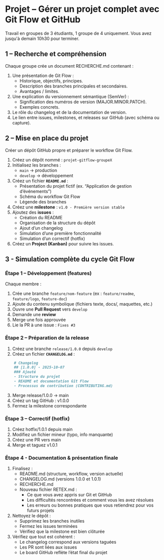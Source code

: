 # Projet – Gérer un projet complet avec Git Flow et GitHub

Travail en groupes de 3 étudiants, 1 groupe de 4 uniquement. Vous avez jusqu'à demain 10h30 pour terminer.

## 1 – Recherche et compréhension

Chaque groupe crée un document RECHERCHE.md contenant :

1. Une présentation de Git Flow :
    - Historique, objectifs, principes.
    - Description des branches principales et secondaires.
    - Avantages / limites.
2. Une explication du versionnement sémantique (SemVer) :
    - Signification des numéros de version (MAJOR.MINOR.PATCH).
    - Exemples concrets.
3. Le rôle du changelog et de la documentation de version.
4. Le lien entre issues, milestones, et releases sur GitHub (avec schéma ou capture).

## 2 – Mise en place du projet

Créer un dépôt GitHub propre et préparer le workflow Git Flow.

1. Créez un dépôt nommé : `projet-gitflow-groupeX`
2. Initialisez les branches :
    - `main` → production  
    - `develop` → développement
3. Créez un fichier **`README.md`** :
    - Présentation du projet fictif (ex. “Application de gestion d’événements”)  
    - Schéma du workflow Git Flow  
    - Légende des branches
4. Créez une **milestone** : `v1.0 - Première version stable`
5. Ajoutez des **issues** :
    - Création du README  
    - Organisation de la structure du dépôt  
    - Ajout d’un changelog  
    - Simulation d’une première fonctionnalité  
    - Simulation d’un correctif (hotfix)
6. Créez un **Project (Kanban)** pour suivre les issues.

## 3 - Simulation complète du cycle Git Flow

### Étape 1 – Développement (features)

Chaque membre :
1. Crée une branche `feature/nom-feature` (ex : `feature/readme`, `feature/logo`, `feature-doc`)
2. Ajoute du contenu symbolique (fichiers texte, docs/, maquettes, etc.)
3. Ouvre une **Pull Request** vers `develop`
4. Demande une **review**
5. Merge une fois approuvée
6. Lie la PR à une issue : `Fixes #3`

### Étape 2 – Préparation de la release

1. Créez une branche `release/1.0.0` depuis `develop`
2. Créez un fichier **`CHANGELOG.md`** :
```markdown
    # Changelog
    ## [1.0.0] - 2025-10-07
    ### Ajouté
    - Structure du projet
    - README et documentation Git Flow
    - Processus de contribution (CONTRIBUTING.md)
```
3. Merge release/1.0.0 → main
4. Créez un tag GitHub : v1.0.0
5. Fermez la milestone correspondante

### Étape 3 – Correctif (hotfix)

1. Créez hotfix/1.0.1 depuis main
2. Modifiez un fichier mineur (typo, info manquante)
3. Créez une PR vers main
4. Merge et taguez v1.0.1

### Étape 4 - Documentation & présentation finale

1. Finalisez :
    - README.md (structure, workflow, version actuelle)
    - CHANGELOG.md (versions 1.0.0 et 1.0.1)
    - RECHERCHE.md
    - Nouveau fichier RETEX.md :
        - Ce que vous avez appris sur Git et GitHub
        - Les difficultés rencontrées et comment vous les avez résolues
        - Les erreurs ou bonnes pratiques que vous retiendrez pour vos futurs projets
2. Nettoyez le dépôt :
    - Supprimez les branches inutiles
    - Fermez les issues terminées
    - Vérifiez que la milestone est bien clôturée
3. Vérifiez que tout est cohérent :
    - Le changelog correspond aux versions taguées
    - Les PR sont liées aux issues
    - Le board GitHub reflète l’état final du projet